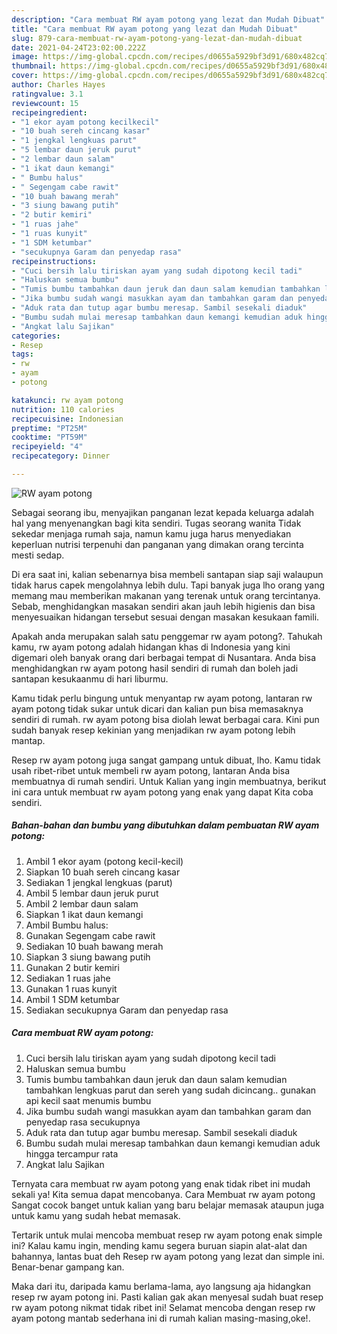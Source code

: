 ```yaml
---
description: "Cara membuat RW ayam potong yang lezat dan Mudah Dibuat"
title: "Cara membuat RW ayam potong yang lezat dan Mudah Dibuat"
slug: 879-cara-membuat-rw-ayam-potong-yang-lezat-dan-mudah-dibuat
date: 2021-04-24T23:02:00.222Z
image: https://img-global.cpcdn.com/recipes/d0655a5929bf3d91/680x482cq70/rw-ayam-potong-foto-resep-utama.jpg
thumbnail: https://img-global.cpcdn.com/recipes/d0655a5929bf3d91/680x482cq70/rw-ayam-potong-foto-resep-utama.jpg
cover: https://img-global.cpcdn.com/recipes/d0655a5929bf3d91/680x482cq70/rw-ayam-potong-foto-resep-utama.jpg
author: Charles Hayes
ratingvalue: 3.1
reviewcount: 15
recipeingredient:
- "1 ekor ayam potong kecilkecil"
- "10 buah sereh cincang kasar"
- "1 jengkal lengkuas parut"
- "5 lembar daun jeruk purut"
- "2 lembar daun salam"
- "1 ikat daun kemangi"
- " Bumbu halus"
- " Segengam cabe rawit"
- "10 buah bawang merah"
- "3 siung bawang putih"
- "2 butir kemiri"
- "1 ruas jahe"
- "1 ruas kunyit"
- "1 SDM ketumbar"
- "secukupnya Garam dan penyedap rasa"
recipeinstructions:
- "Cuci bersih lalu tiriskan ayam yang sudah dipotong kecil tadi"
- "Haluskan semua bumbu"
- "Tumis bumbu tambahkan daun jeruk dan daun salam kemudian tambahkan lengkuas parut dan sereh yang sudah dicincang.. gunakan api kecil saat menumis bumbu"
- "Jika bumbu sudah wangi masukkan ayam dan tambahkan garam dan penyedap rasa secukupnya"
- "Aduk rata dan tutup agar bumbu meresap. Sambil sesekali diaduk"
- "Bumbu sudah mulai meresap tambahkan daun kemangi kemudian aduk hingga tercampur rata"
- "Angkat lalu Sajikan"
categories:
- Resep
tags:
- rw
- ayam
- potong

katakunci: rw ayam potong 
nutrition: 110 calories
recipecuisine: Indonesian
preptime: "PT25M"
cooktime: "PT59M"
recipeyield: "4"
recipecategory: Dinner

---
```



![RW ayam potong](https://img-global.cpcdn.com/recipes/d0655a5929bf3d91/680x482cq70/rw-ayam-potong-foto-resep-utama.jpg)

Sebagai seorang ibu, menyajikan panganan lezat kepada keluarga adalah hal yang menyenangkan bagi kita sendiri. Tugas seorang  wanita Tidak sekedar menjaga rumah saja, namun kamu juga harus menyediakan keperluan nutrisi terpenuhi dan panganan yang dimakan orang tercinta mesti sedap.

Di era  saat ini, kalian sebenarnya bisa membeli santapan siap saji walaupun tidak harus capek mengolahnya lebih dulu. Tapi banyak juga lho orang yang memang mau memberikan makanan yang terenak untuk orang tercintanya. Sebab, menghidangkan masakan sendiri akan jauh lebih higienis dan bisa menyesuaikan hidangan tersebut sesuai dengan masakan kesukaan famili. 



Apakah anda merupakan salah satu penggemar rw ayam potong?. Tahukah kamu, rw ayam potong adalah hidangan khas di Indonesia yang kini digemari oleh banyak orang dari berbagai tempat di Nusantara. Anda bisa menghidangkan rw ayam potong hasil sendiri di rumah dan boleh jadi santapan kesukaanmu di hari liburmu.

Kamu tidak perlu bingung untuk menyantap rw ayam potong, lantaran rw ayam potong tidak sukar untuk dicari dan kalian pun bisa memasaknya sendiri di rumah. rw ayam potong bisa diolah lewat berbagai cara. Kini pun sudah banyak resep kekinian yang menjadikan rw ayam potong lebih mantap.

Resep rw ayam potong juga sangat gampang untuk dibuat, lho. Kamu tidak usah ribet-ribet untuk membeli rw ayam potong, lantaran Anda bisa membuatnya di rumah sendiri. Untuk Kalian yang ingin membuatnya, berikut ini cara untuk membuat rw ayam potong yang enak yang dapat Kita coba sendiri.

<!--inarticleads1-->

##### Bahan-bahan dan bumbu yang dibutuhkan dalam pembuatan RW ayam potong:

1. Ambil 1 ekor ayam (potong kecil-kecil)
1. Siapkan 10 buah sereh cincang kasar
1. Sediakan 1 jengkal lengkuas (parut)
1. Ambil 5 lembar daun jeruk purut
1. Ambil 2 lembar daun salam
1. Siapkan 1 ikat daun kemangi
1. Ambil  Bumbu halus:
1. Gunakan  Segengam cabe rawit
1. Sediakan 10 buah bawang merah
1. Siapkan 3 siung bawang putih
1. Gunakan 2 butir kemiri
1. Sediakan 1 ruas jahe
1. Gunakan 1 ruas kunyit
1. Ambil 1 SDM ketumbar
1. Sediakan secukupnya Garam dan penyedap rasa




<!--inarticleads2-->

##### Cara membuat RW ayam potong:

1. Cuci bersih lalu tiriskan ayam yang sudah dipotong kecil tadi
1. Haluskan semua bumbu
1. Tumis bumbu tambahkan daun jeruk dan daun salam kemudian tambahkan lengkuas parut dan sereh yang sudah dicincang.. gunakan api kecil saat menumis bumbu
1. Jika bumbu sudah wangi masukkan ayam dan tambahkan garam dan penyedap rasa secukupnya
1. Aduk rata dan tutup agar bumbu meresap. Sambil sesekali diaduk
1. Bumbu sudah mulai meresap tambahkan daun kemangi kemudian aduk hingga tercampur rata
1. Angkat lalu Sajikan




Ternyata cara membuat rw ayam potong yang enak tidak ribet ini mudah sekali ya! Kita semua dapat mencobanya. Cara Membuat rw ayam potong Sangat cocok banget untuk kalian yang baru belajar memasak ataupun juga untuk kamu yang sudah hebat memasak.

Tertarik untuk mulai mencoba membuat resep rw ayam potong enak simple ini? Kalau kamu ingin, mending kamu segera buruan siapin alat-alat dan bahannya, lantas buat deh Resep rw ayam potong yang lezat dan simple ini. Benar-benar gampang kan. 

Maka dari itu, daripada kamu berlama-lama, ayo langsung aja hidangkan resep rw ayam potong ini. Pasti kalian gak akan menyesal sudah buat resep rw ayam potong nikmat tidak ribet ini! Selamat mencoba dengan resep rw ayam potong mantab sederhana ini di rumah kalian masing-masing,oke!.

